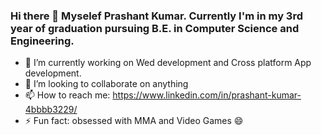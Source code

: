 ### Hi there 👋 Myselef Prashant Kumar. Currently I'm in my 3rd year of graduation pursuing B.E. in Computer Science and Engineering.

- 🔭 I’m currently working on Wed development and Cross platform App development.
- 👯 I’m looking to collaborate on anything
- 📫 How to reach me: https://www.linkedin.com/in/prashant-kumar-4bbbb3229/
- ⚡ Fun fact: obsessed with MMA and Video Games :smile:
<!--
**prashantkr29/prashantkr29** is a ✨ _special_ ✨ repository because its `README.md` (this file) appears on your GitHub profile.

Here are some ideas to get you started:

- 🔭 I’m currently working on ...
- 🌱 I’m currently learning ...
- 👯 I’m looking to collaborate on ...
- 🤔 I’m looking for help with ...
- 💬 Ask me about ...
- 📫 How to reach me: ...
- 😄 Pronouns: ...
- ⚡ Fun fact: ...
-->
